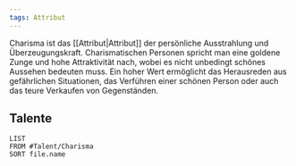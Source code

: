 ```yaml
---
tags: Attribut
---
```

Charisma ist das [[Attribut|Attribut]] der persönliche Ausstrahlung und Überzeugungskraft. Charismatischen Personen spricht man eine goldene Zunge und hohe Attraktivität nach, wobei es nicht unbedingt schönes Aussehen bedeuten muss. Ein hoher Wert ermöglicht das Herausreden aus gefährlichen Situationen, das Verführen einer schönen Person oder auch das teure Verkaufen von Gegenständen.

## Talente
```dataview
LIST
FROM #Talent/Charisma
SORT file.name
```